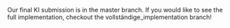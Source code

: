 Our final KI submission is in the master branch. If you would like to see the full implementation, checkout the vollständige_implementation branch! 

